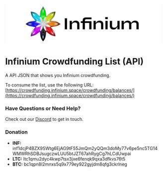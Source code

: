 ![image](https://raw.githubusercontent.com/Infinium-8/brand/master/logo/wordmark/infinium_wordmark_color.png)

# Infinium Crowdfunding List (API)
A API JSON that shows you Infinium crowdfunding.

To consume the list, use the following URL: [https://crowdfunding.infinium.space/crowdfunding/balances/](https://crowdfunding.infinium.space/crowdfunding/balances/)

### Have Questions or Need Help?

Check out our [Discord](https://discord.gg/6xF9EY6ZQr) to get in touch.    

### Donation 
- **INF:** inf1dcjP4BZX9SWtg6EjAG9tF55JmQm2yQQm3doMy77v6pe5nc5TG14WMWRhSDBJsugczwLUU5btJZT67ahRygCg7hLCdUwpai
- **LTC:** ltc1qmu2dyc4kwp7tsx3jxe6fenqk9qxa3dfkvs76t5
- **BTC:** bc1qpn8l2mnxs5q9x779ey922gyjdm8qfg3ckrlneg

